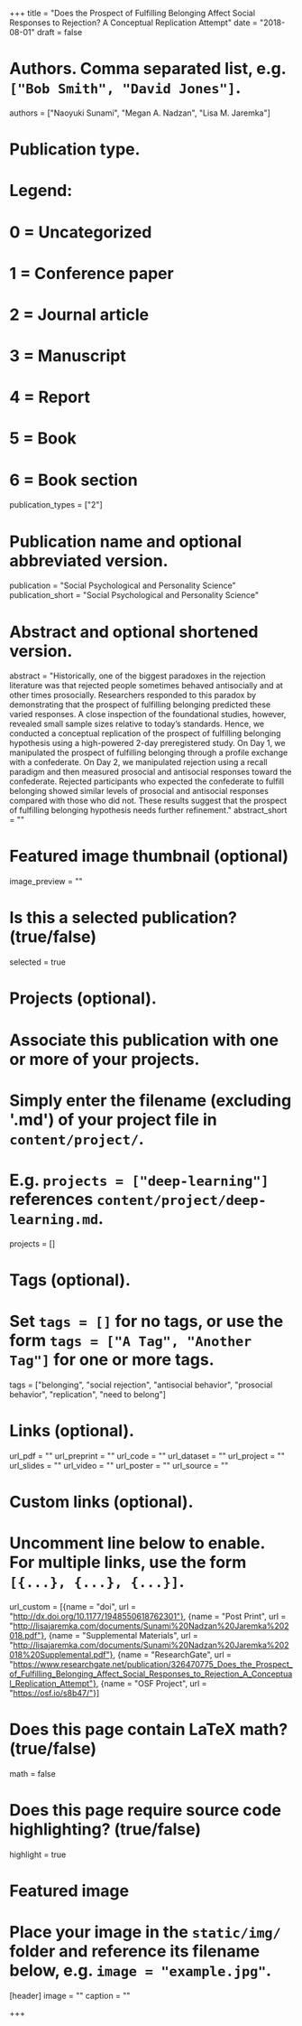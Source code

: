 +++
title = "Does the Prospect of Fulfilling Belonging Affect Social Responses to Rejection? A Conceptual Replication Attempt"
date = "2018-08-01"
draft = false

# Authors. Comma separated list, e.g. `["Bob Smith", "David Jones"]`.
authors = ["Naoyuki Sunami", "Megan A. Nadzan", "Lisa M. Jaremka"]

# Publication type.
# Legend:
# 0 = Uncategorized
# 1 = Conference paper
# 2 = Journal article
# 3 = Manuscript
# 4 = Report
# 5 = Book
# 6 = Book section
publication_types = ["2"]

# Publication name and optional abbreviated version.
publication = "Social Psychological and Personality Science"
publication_short = "Social Psychological and Personality Science"

# Abstract and optional shortened version.
abstract = "Historically, one of the biggest paradoxes in the rejection literature was that rejected people sometimes behaved antisocially and at other times prosocially. Researchers responded to this paradox by demonstrating that the prospect of fulfilling belonging predicted these varied responses. A close inspection of the foundational studies, however, revealed small sample sizes relative to today’s standards. Hence, we conducted a conceptual replication of the prospect of fulfilling belonging hypothesis using a high-powered 2-day preregistered study. On Day 1, we manipulated the prospect of fulfilling belonging through a profile exchange with a confederate. On Day 2, we manipulated rejection using a recall paradigm and then measured prosocial and antisocial responses toward the confederate. Rejected participants who expected the confederate to fulfill belonging showed similar levels of prosocial and antisocial responses compared with those who did not. These results suggest that the prospect of fulfilling belonging hypothesis needs further refinement."
abstract_short = ""

# Featured image thumbnail (optional)
image_preview = ""

# Is this a selected publication? (true/false)
selected = true

# Projects (optional).
#   Associate this publication with one or more of your projects.
#   Simply enter the filename (excluding '.md') of your project file in `content/project/`.
#   E.g. `projects = ["deep-learning"]` references `content/project/deep-learning.md`.
projects = []

# Tags (optional).
#   Set `tags = []` for no tags, or use the form `tags = ["A Tag", "Another Tag"]` for one or more tags.
tags = ["belonging", "social rejection", "antisocial behavior", "prosocial behavior", "replication", "need to belong"]

# Links (optional).
url_pdf = ""
url_preprint = ""
url_code = ""
url_dataset = ""
url_project = ""
url_slides = ""
url_video = ""
url_poster = ""
url_source = ""

# Custom links (optional).
#   Uncomment line below to enable. For multiple links, use the form `[{...}, {...}, {...}]`.
url_custom = [{name = "doi", url = "http://dx.doi.org/10.1177/1948550618762301"},
              {name = "Post Print", url = "http://lisajaremka.com/documents/Sunami%20Nadzan%20Jaremka%202018.pdf"}, {name = "Supplemental Materials", url = "http://lisajaremka.com/documents/Sunami%20Nadzan%20Jaremka%202018%20Supplemental.pdf"},
              {name = "ResearchGate", url = "https://www.researchgate.net/publication/326470775_Does_the_Prospect_of_Fulfilling_Belonging_Affect_Social_Responses_to_Rejection_A_Conceptual_Replication_Attempt"},
              {name = "OSF Project", url = "https://osf.io/s8b47/"}]



# Does this page contain LaTeX math? (true/false)
math = false

# Does this page require source code highlighting? (true/false)
highlight = true

# Featured image
# Place your image in the `static/img/` folder and reference its filename below, e.g. `image = "example.jpg"`.
[header]
image = ""
caption = ""

+++
